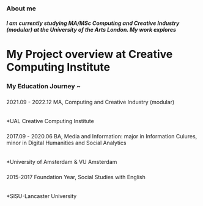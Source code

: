 ### About me 
##### I am currently studying MA/MSc Computing and Creative Industry (modular) at the University of the Arts London. My work explores 

# My Project overview at Creative Computing Institute 








### My Education Journey ~  
##### 
2021.09 - 2022.12 MA, Computing and Creative Industry (modular)
######
*UAL Creative Computing Institute
#####
2017.09 - 2020.06 BA, Media and Information: major in Information Culures, minor in Digital Humanities and Social Analytics 
######
*University of Amsterdam & VU Amsterdam
#####
2015-2017 Foundation Year, Social Studies with English
######
*SISU-Lancaster University
